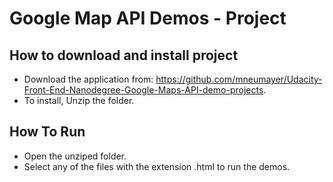 # Google Map API Demos - Project

## How to download and install project  
* Download the application from: https://github.com/mneumayer/Udacity-Front-End-Nanodegree-Google-Maps-API-demo-projects.
* To install, Unzip the folder.

## How To Run
* Open the unziped folder.
* Select any of the files with the extension .html to run the demos.

#

